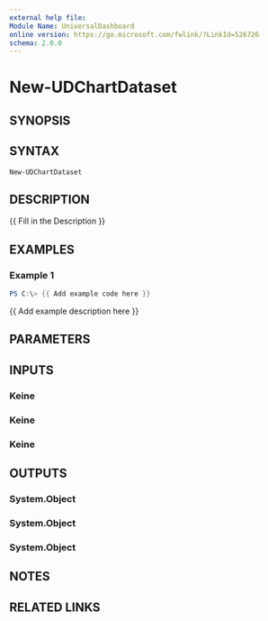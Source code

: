 ```yaml
---
external help file:
Module Name: UniversalDashboard
online version: https://go.microsoft.com/fwlink/?LinkId=526726
schema: 2.0.0
---
```


# New-UDChartDataset

## SYNOPSIS
## SYNTAX

```
New-UDChartDataset
```

## DESCRIPTION
{{ Fill in the Description }}

## EXAMPLES

### Example 1
```powershell
PS C:\> {{ Add example code here }}
```

{{ Add example description here }}

## PARAMETERS

## INPUTS

### Keine

### Keine

### Keine

## OUTPUTS

### System.Object
### System.Object
### System.Object
## NOTES

## RELATED LINKS

